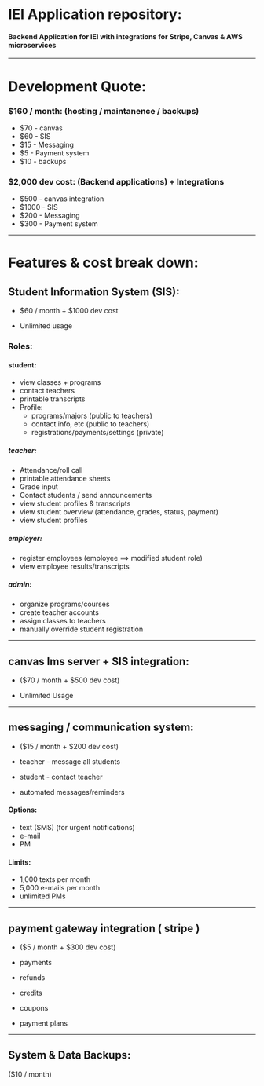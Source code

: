 # IEI Application repository:

#### Backend Application for IEI with integrations for Stripe, Canvas & AWS microservices

---

# Development Quote:

### \$160 / month: (hosting / maintanence / backups)

- \$70 - canvas
- \$60 - SIS
- \$15 - Messaging
- \$5 - Payment system
- \$10 - backups

### \$2,000 dev cost: (Backend applications) + Integrations

- \$500 - canvas integration
- \$1000 - SIS
- \$200 - Messaging
- \$300 - Payment system

---

# Features & cost break down:

## Student Information System (SIS):

- $60 / month + $1000 dev cost

- Unlimited usage

### Roles:

#### student:

- view classes + programs
- contact teachers 
- printable transcripts
- Profile:
    - programs/majors (public to teachers)
    - contact info, etc (public to teachers)
    - registrations/payments/settings (private)

##### teacher:

- Attendance/roll call
- printable attendance sheets
- Grade input
- Contact students / send announcements
- view student profiles & transcripts
- view student overview (attendance, grades, status, payment)
- view student profiles

##### employer:

- register employees (employee ==> modified student role)
- view employee results/transcripts

##### admin:

- organize programs/courses
- create teacher accounts
- assign classes to teachers
- manually override student registration


---


## canvas lms server + SIS integration:

- ($70 / month + $500 dev cost)

- Unlimited Usage


---


## messaging / communication system:

- ($15 / month + $200 dev cost)

- teacher - message all students
- student - contact teacher
- automated messages/reminders

#### Options:

- text (SMS) (for urgent notifications)
- e-mail
- PM

#### Limits:

- 1,000 texts per month
- 5,000 e-mails per month
- unlimited PMs

---


## payment gateway integration ( stripe )

- ($5 / month + $300 dev cost)

- payments
- refunds
- credits
- coupons
- payment plans

---

## System & Data Backups:
($10 / month)
